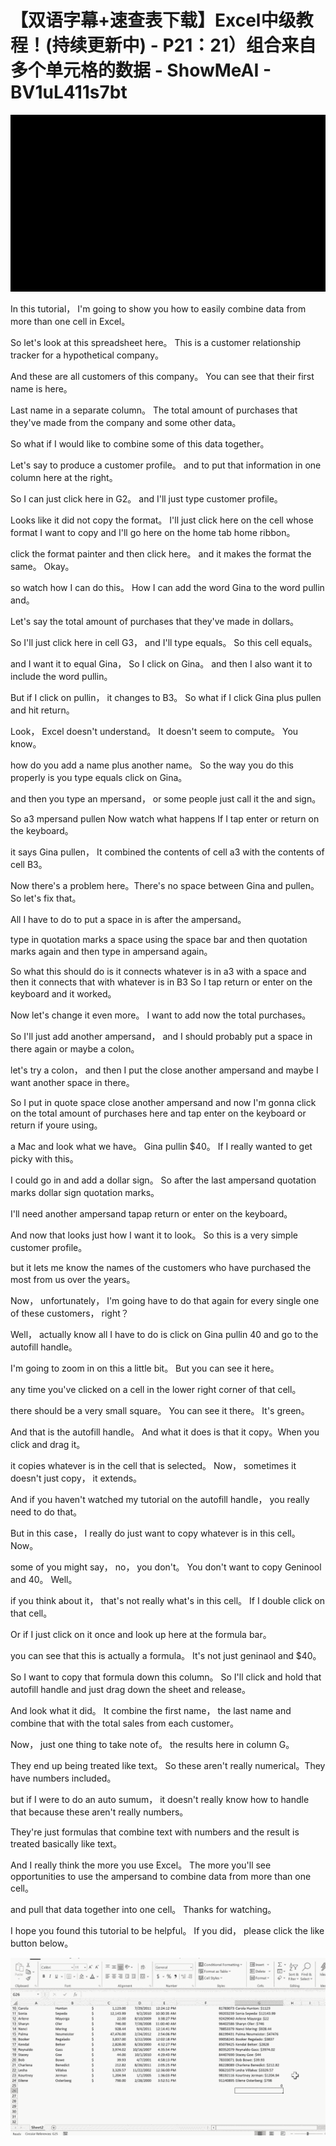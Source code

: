# 【双语字幕+速查表下载】Excel中级教程！(持续更新中) - P21：21）组合来自多个单元格的数据 - ShowMeAI - BV1uL411s7bt

![](img/6689f1c6c070627a588a751f13ea0a13_0.png)

In this tutorial， I'm going to show you how to easily combine data from more than one cell in Excel。

 So let's look at this spreadsheet here。 This is a customer relationship tracker for a hypothetical company。

 And these are all customers of this company。 You can see that their first name is here。

 Last name in a separate column。 The total amount of purchases that they've made from the company and some other data。

 So what if I would like to combine some of this data together。

 Let's say to produce a customer profile。 and to put that information in one column here at the right。

 So I can just click here in G2。 and I'll just type customer profile。

 Looks like it did not copy the format。 I'll just click here on the cell whose format I want to copy and I'll go here on the home tab home ribbon。

 click the format painter and then click here。 and it makes the format the same。 Okay。

 so watch how I can do this。 How I can add the word Gina to the word pullin and。

Let's say the total amount of purchases that they've made in dollars。

 So I'll just click here in cell G3， and I'll type equals。 So this cell equals。

 and I want it to equal Gina， So I click on Gina。 and then I also want it to include the word pullin。

 But if I click on pullin， it changes to B3。 So what if I click Gina plus pullen and hit return。

 Look， Excel doesn't understand。 It doesn't seem to compute。 You know。

 how do you add a name plus another name。 So the way you do this properly is you type equals click on Gina。

 and then you type an mpersand， or some people just call it the and sign。

 So a3 mpersand pullen Now watch what happens If I tap enter or return on the keyboard。

 it says Gina pullen， It combined the contents of cell a3 with the contents of cell B3。

 Now there's a problem here。There's no space between Gina and pullen。 So let's fix that。

 All I have to do to put a space in is after the ampersand。

 type in quotation marks a space using the space bar and then quotation marks again and then type in ampersand again。

 So what this should do is it connects whatever is in a3 with a space and then it connects that with whatever is in B3 So I tap return or enter on the keyboard and it worked。

 Now let's change it even more。 I want to add now the total purchases。

 So I'll just add another ampersand， and I should probably put a space in there again or maybe a colon。

 let's try a colon， and then I put the close another ampersand and maybe I want another space in there。

 So I put in quote space close another ampersand and now I'm gonna click on the total amount of purchases here and tap enter on the keyboard or return if youre using。

a Mac and look what we have。 Gina pullin $40。 If I really wanted to get picky with this。

 I could go in and add a dollar sign。 So after the last ampersand quotation marks dollar sign quotation marks。

 I'll need another ampersand tapap return or enter on the keyboard。

 And now that looks just how I want it to look。 So this is a very simple customer profile。

 but it lets me know the names of the customers who have purchased the most from us over the years。

 Now， unfortunately， I'm going have to do that again for every single one of these customers， right？

 Well， actually know all I have to do is click on Gina pullin 40 and go to the autofill handle。

 I'm going to zoom in on this a little bit。 But you can see it here。

 any time you've clicked on a cell in the lower right corner of that cell。

 there should be a very small square。 You can see it there。 It's green。

 And that is the autofill handle。 And what it does is that it copy。When you click and drag it。

 it copies whatever is in the cell that is selected。 Now， sometimes it doesn't just copy， it extends。

 And if you haven't watched my tutorial on the autofill handle， you really need to do that。

 But in this case， I really do just want to copy whatever is in this cell。 Now。

 some of you might say， no， you don't。 You don't want to copy Geninool and 40。 Well。

 if you think about it， that's not really what's in this cell。 If I double click on that cell。

 Or if I just click on it once and look up here at the formula bar。

 you can see that this is actually a formula。 It's not just geninaol and $40。

 So I want to copy that formula down this column。 So I'll click and hold that autofill handle and just drag down the sheet and release。

 And look what it did。 It combine the first name， the last name and combine that with the total sales from each customer。

 Now， just one thing to take note of。 the results here in column G。

 They end up being treated like text。 So these aren't really numerical。They have numbers included。

 but if I were to do an auto sumum， it doesn't really know how to handle that because these aren't really numbers。

 They're just formulas that combine text with numbers and the result is treated basically like text。

 And I really think the more you use Excel。 The more you'll see opportunities to use the ampersand to combine data from more than one cell。

 and pull that data together into one cell。 Thanks for watching。

 I hope you found this tutorial to be helpful。 If you did， please click the like button below。



![](img/6689f1c6c070627a588a751f13ea0a13_2.png)